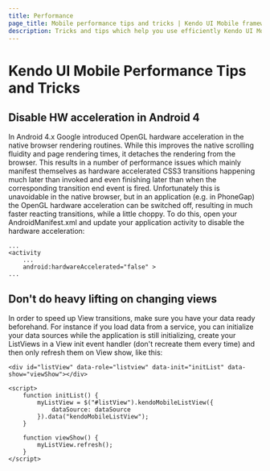 ```yaml
---
title: Performance
page_title: Mobile performance tips and tricks | Kendo UI Mobile framework Docs
description: Tricks and tips which help you use efficiently Kendo UI Mobile app development framework. Handle performance issues and speed up View transitions.
---
```


# Kendo UI Mobile Performance Tips and Tricks

## Disable HW acceleration in Android 4

In Android 4.x Google introduced OpenGL hardware acceleration in the native browser rendering routines. While this improves the native scrolling fluidity and page rendering times,
it detaches the rendering from the browser. This results in a number of performance issues which mainly manifest themselves as hardware accelerated
CSS3 transitions happening much later than invoked and even finishing later than when the corresponding transition end event is fired. Unfortunately this is unavoidable in the native
browser, but in an application (e.g. in PhoneGap) the OpenGL hardware acceleration can be switched off, resulting in much faster reacting transitions, while a little choppy. To do
this, open your AndroidManifest.xml and update your application activity to disable the hardware acceleration:

    ...
    <activity
        ...
        android:hardwareAccelerated="false" >
    ...

## Don't do heavy lifting on changing views

In order to speed up View transitions, make sure you have your data ready beforehand. For instance if you load data from a service, you can initialize your data sources while the
application is still initializing, create your ListViews in a View init event handler (don't recreate them every time) and then only refresh them on View show, like this:

    <div id="listView" data-role="listview" data-init="initList" data-show="viewShow"></div>

    <script>
        function initList() {
            myListView = $("#listView").kendoMobileListView({
                dataSource: dataSource
            }).data("kendoMobileListView");
        }

        function viewShow() {
            myListView.refresh();
        }
    </script>

